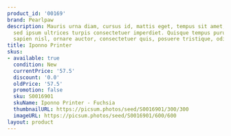 ```yaml
---
product_id: '00169'
brand: Pearlpaw
description: Mauris urna diam, cursus id, mattis eget, tempus sit amet, risus. Donec
  sed ipsum ultrices turpis consectetuer imperdiet. Quisque tempus purus eu ante.Vestibulum
  sapien nisl, ornare auctor, consectetuer quis, posuere tristique, odio.
title: Iponno Printer
skus:
- available: true
  condition: New
  currentPrice: '57.5'
  discount: '0.0'
  oldPrice: '57.5'
  promotion: false
  sku: S0016901
  skuName: Iponno Printer - Fuchsia
  thumbnailURL: https://picsum.photos/seed/S0016901/300/300
  imageURL: https://picsum.photos/seed/S0016901/600/600
layout: product
---
```

